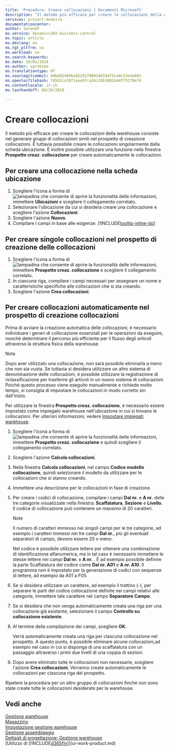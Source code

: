 ```yaml
---
title: 'Procedura: Creare collocazioni | Documenti Microsoft'
description: "Il metodo più efficace per creare le collocazioni della warehouse consiste nel generare gruppi di collocazioni simili nel prospetto di creazione delle collocazioni. È tuttavia possibile creare le collocazioni singolarmente."
services: project-madeira
documentationcenter: 
author: SorenGP
ms.service: dynamics365-business-central
ms.topic: article
ms.devlang: na
ms.tgt_pltfrm: na
ms.workload: na
ms.search.keywords: 
ms.date: 10/01/2018
ms.author: sgroespe
ms.translationtype: HT
ms.sourcegitcommit: 9dbd92409ba02281f008246194f3ce0c53e4e001
ms.openlocfilehash: 7d5b2ce28f1eaebfca26c2db3801b44ff5278e78
ms.contentlocale: it-ch
ms.lasthandoff: 09/28/2018

---
```

# <a name="create-bins"></a>Creare collocazioni
Il metodo più efficace per creare le collocazioni della warehouse consiste nel generare gruppi di collocazioni simili nel prospetto di creazione collocazioni. È tuttavia possibile creare le collocazioni singolarmente dalla scheda ubicazione. È inoltre possibile utilizzare una funzione nella finestra **Prospetto creaz. collocazione** per creare automaticamente le collocazioni.  

## <a name="to-create-a-bin-from-the-location-card"></a>Per creare una collocazione nella scheda ubicazione  
1.  Scegliere l'icona a forma di ![lampadina che consente di aprire la funzionalità delle informazioni](media/ui-search/search_small.png "Informazioni sull'operazione che si desidera eseguire"), immettere **Ubicazioni** e scegliere il collegamento correlato.  
2.  Selezionare l'ubicazione da cui si desidera creare una collocazione e scegliere l'azione **Collocazioni**.  
3. Scegliere l'azione **Nuovo**.
4. Compilare i campi in base alle esigenze. [!INCLUDE[tooltip-inline-tip](includes/tooltip-inline-tip_md.md)]  

## <a name="to-create-bins-individually-in-the-bin-creation-worksheet"></a>Per creare singole collocazioni nel prospetto di creazione delle collocazioni  
1.  Scegliere l'icona a forma di ![lampadina che consente di aprire la funzionalità delle informazioni](media/ui-search/search_small.png "Informazioni sull'operazione che si desidera eseguire"), immettere **Prospetto creaz. collocazione** e scegliere il collegamento correlato.  
2.  In ciascuna riga, compilare i campi necessari per assegnare un nome e caratteristiche specifiche alle collocazioni che si sta creando.  
3.  Scegliere l'azione **Crea collocazioni**.  

## <a name="to-make-bins-automatically-in-the-bin-creation-worksheet"></a>Per creare collocazioni automaticamente nel prospetto di creazione collocazioni  
Prima di avviare la creazione automatica delle collocazioni, è necessario individuare i generi di collocazione essenziali per le operazioni da eseguire, nonché determinare il percorso più efficiente per il flusso degli articoli attraverso la struttura fisica della warehouse.  

> [!NOTE]  
>  Dopo aver utilizzato una collocazione, non sarà possibile eliminarla a meno che non sia vuota. Se tuttavia si desidera utilizzare un altro sistema di denominazione delle collocazioni, è possibile utilizzare la registrazione di riclassificazione per trasferire gli articoli in un nuovo sistema di collocazioni. Poiché questo processo viene eseguito manualmente e richiede molto tempo, si consiglia di impostare le collocazioni in modo corretto sin dall'inizio.  

Per utilizzare la finestra **Prospetto creaz. collocazione**, è necessario essere impostato come impiegato warehouse nell'ubicazione in cui si trovano le collocazioni. Per ulteriori informazioni, vedere [Impostare impiegati warehouse](warehouse-how-to-set-up-warehouse-employees.md).    

1.  Scegliere l'icona a forma di ![lampadina che consente di aprire la funzionalità delle informazioni](media/ui-search/search_small.png "Informazioni sull'operazione che si desidera eseguire"), immettere **Prospetto creaz. collocazione** e quindi scegliere il collegamento correlato.  
2.  Scegliere l'azione **Calcola collocazioni**.
3. Nella finestra **Calcola collocazioni**, nel campo **Codice modello collocazione**, quindi selezionare il modello da utilizzare per le collocazioni che si stanno creando.
4.  Immettere una descrizione per le collocazioni in fase di creazione.  
5.  Per creare i codici di collocazione, compilare i campi **Dal nr.** e **A nr.** delle tre categorie visualizzate nella finestra: **Scaffalatura**, **Sezione** e **Livello**. Il codice di collocazione può contenere un massimo di 20 caratteri.  

    > [!NOTE]  
    >  Il numero di caratteri immesso nei singoli campi per le tre categorie, ad esempio i caratteri immessi nei tre campi **Dal nr.**, più gli eventuali separatori di campo, devono essere 20 o meno.  

     Nel codice è possibile utilizzare lettere per ottenere una combinazione di identificazione alfanumerica, ma in tal caso è necessario immettere le stesse lettere nei campi **Dal nr.** e **A nr.** . È ad esempio possibile definire la parte Scaffalatura del codice come **Dal nr. A01** e **A nr. A10**. Il programma non è impostato per la generazione di codici con sequenze di lettere, ad esempio da A01 a F05.  

6.  Se si desidera utilizzare un carattere, ad esempio il trattino (-), per separare le parti del codice collocazione definite nei campi relativi alle categorie, immettere tale carattere nel campo **Separatore Campo**.  
7.  Se si desidera che non venga automaticamente creata una riga per una collocazione già esistente, selezionare il campo **Controllo su collocazione esistente**.  
8. Al termine della compilazione dei campi, scegliere **OK**.

    Verrà automaticamente creata una riga per ciascuna collocazione nel prospetto. A questo punto, è possibile eliminare alcune collocazioni,ad esempio nel caso in cui si disponga di una scaffalatura con un passaggio attraverso i primi due livelli di una coppia di sezioni.  

9. Dopo avere eliminato tutte le collocazioni non necessarie, scegliere l'azione **Crea collocazioni**. Verranno create automaticamente le collocazioni per ciascuna riga del prospetto.  

Ripetere la procedura per un altro gruppo di collocazioni finché non sono state create tutte le collocazioni desiderate per la warehouse.  

## <a name="see-also"></a>Vedi anche  
[Gestione warehouse](warehouse-manage-warehouse.md)  
[Magazzino](inventory-manage-inventory.md)  
[Impostazione gestione warehouse](warehouse-setup-warehouse.md)     
[Gestione assemblaggio](assembly-assemble-items.md)    
[Dettagli di progettazione: Gestione warehouse](design-details-warehouse-management.md)  
[Utilizzo di [!INCLUDE[d365fin](includes/d365fin_md.md)]](ui-work-product.md)

